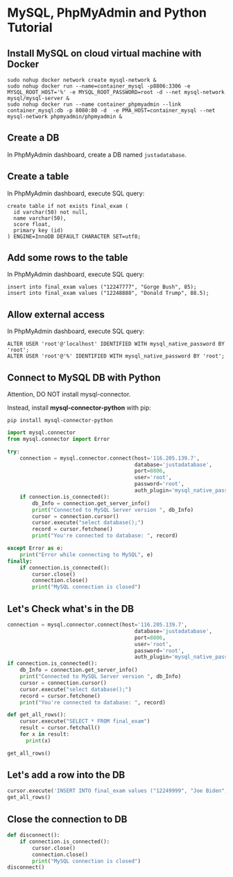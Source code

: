 # MySQL, PhpMyAdmin and Python Tutorial 

## Install MySQL on cloud virtual machine with Docker

```shell script
sudo nohup docker network create mysql-network &
sudo nohup docker run --name=container_mysql -p8806:3306 -e MYSQL_ROOT_HOST='%' -e MYSQL_ROOT_PASSWORD=root -d --net mysql-network mysql/mysql-server &
sudo nohup docker run --name container_phpmyadmin --link container_mysql:db -p 8080:80 -d  -e PMA_HOST=container_mysql --net mysql-network phpmyadmin/phpmyadmin &
```

## Create a DB

In PhpMyAdmin dashboard, create a DB named ```justadatabase```.

## Create a table

In PhpMyAdmin dashboard, execute SQL query:

```mysql
create table if not exists final_exam (
  id varchar(50) not null,
  name varchar(50),
  score float,
  primary key (id)
) ENGINE=InnoDB DEFAULT CHARACTER SET=utf8;
```

## Add some rows to the table

In PhpMyAdmin dashboard, execute SQL query:

```mysql
insert into final_exam values ("12247777", "Gorge Bush", 85);
insert into final_exam values ("12248888", "Donald Trump", 88.5);
```

## Allow external access

In PhpMyAdmin dashboard, execute SQL query:

```
ALTER USER 'root'@'localhost' IDENTIFIED WITH mysql_native_password BY 'root';
ALTER USER 'root'@'%' IDENTIFIED WITH mysql_native_password BY 'root';
```

## Connect to MySQL DB with Python

Attention, DO NOT install mysql-connector.

Instead, install **mysql-connector-python** with pip:
```shell script
pip install mysql-connector-python
```

```python
import mysql.connector
from mysql.connector import Error

try:
    connection = mysql.connector.connect(host='116.205.139.7',
                                         database='justadatabase',
                                         port=8806,
                                         user='root',
                                         password='root', 
                                         auth_plugin='mysql_native_password') # In case of error, remove the auth_plugin parameter
    if connection.is_connected():
        db_Info = connection.get_server_info()
        print("Connected to MySQL Server version ", db_Info)
        cursor = connection.cursor()
        cursor.execute("select database();")
        record = cursor.fetchone()
        print("You're connected to database: ", record)

except Error as e:
    print("Error while connecting to MySQL", e)
finally:
    if connection.is_connected():
        cursor.close()
        connection.close()
        print("MySQL connection is closed")
```

## Let's Check what's in the DB

```python
connection = mysql.connector.connect(host='116.205.139.7',
                                         database='justadatabase',
                                         port=8806,
                                         user='root',
                                         password='root', 
                                         auth_plugin='mysql_native_password') # In case of error, remove the auth_plugin parameter
if connection.is_connected():
    db_Info = connection.get_server_info()
    print("Connected to MySQL Server version ", db_Info)
    cursor = connection.cursor()
    cursor.execute("select database();")
    record = cursor.fetchone()
    print("You're connected to database: ", record)
```

```python
def get_all_rows():
    cursor.execute("SELECT * FROM final_exam")
    result = cursor.fetchall()
    for x in result:
      print(x)

get_all_rows()
```

## Let's add a row into the DB

```python
cursor.execute('INSERT INTO final_exam values ("12249999", "Joe Biden", 89)')
get_all_rows()
```

## Close the connection to DB
```python
def disconnect():
    if connection.is_connected():
        cursor.close()
        connection.close()
        print("MySQL connection is closed")
disconnect()
```